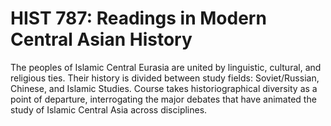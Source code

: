 # HIST 787: Readings in Modern Central Asian History

The peoples of Islamic Central Eurasia are united by linguistic, cultural, and religious ties. Their history is divided between study fields: Soviet/Russian, Chinese, and Islamic Studies. Course takes historiographical diversity as a point of departure, interrogating the major debates that have animated the study of Islamic Central Asia across disciplines.